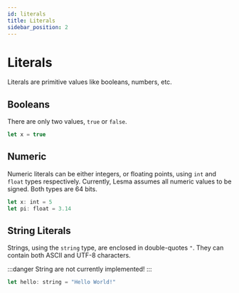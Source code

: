 ```yaml
---
id: literals
title: Literals
sidebar_position: 2
---
```


# Literals

Literals are primitive values like booleans, numbers, etc.

## Booleans

There are only two values, `true` or `false`.

```js
let x = true
```

## Numeric

Numeric literals can be either integers, or floating points, using `int` and `float` types respectively. Currently, Lesma assumes all numeric values to be signed. Both types are 64 bits.

```js
let x: int = 5
let pi: float = 3.14
```

## String Literals

Strings, using the `string` type, are enclosed in double-quotes `"`. They can contain both ASCII and UTF-8 characters.

:::danger
String are not currently implemented!
:::

```js
let hello: string = "Hello World!"
```